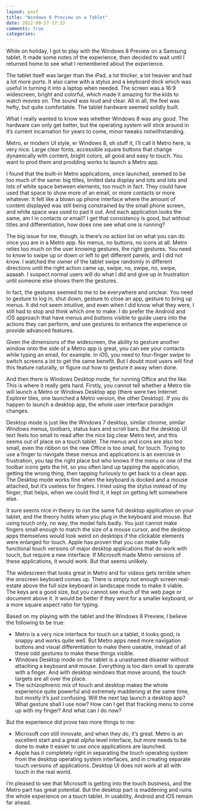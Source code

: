 ```yaml
---
layout: post
title: "Windows 8 Preview on a Tablet"
date: 2012-09-27 17:33
comments: true
categories: 
---
```


While on holiday, I got to play with the Windows 8 Preview on a Samsung tablet. It made some notes of the experience, then decided to wait until I returned home to see what I remembered about the experience.

The tablet itself was larger than the iPad, a lot thicker, a lot heavier and had a lot more ports. It also came with a stylus and a keyboard dock which was useful in turning it into a laptop when needed. The screen was a 16:9 widescreen, bright and colorful, which made it amazing for the kids to watch movies on. The sound was loud and clear. All in all, the feel was hefty, but quite comfortable. The tablet hardware seemed solidly built.

What I really wanted to know was whether Windows 8 was any good. The hardware can only get better, but the operating system will stick around in it’s current incarnation for years to come, minor tweaks notwithstanding.

Metro, er modern UI style, er Windows 8, oh stuff it, I’ll call it Metro here, is very nice. Large clear fonts, accessible square buttons that change dynamically with content, bright colors, all good and easy to touch. You want to prod them and prodding works to launch a Metro app.

I found that the built-in Metro applications, once launched, seemed to be too much of the same: big titles, limited data display and lots and lots and lots of white space between elements, too much in fact. They could have used that space to show more of an email, or more contacts or more whatever. It felt like a blown up phone interface where the amount of  content displayed was still being constrained by the small phone screen, and white space was used to pad it out. And each application looks the same, am I in contacts or email? I get that consistency is good, but without titles and differentiation, how does one see what one is running?

The big issue for me, though, is there’s no action list on what you can do once you are in a Metro app. No menus, no buttons, no icons at all. Metro relies too much on the user knowing gestures, the right gestures. You need to *know* to swipe up or down or left to get different panels, and I did not know. I watched the owner of the tablet swipe randomly in different directions until the right action came up, swipe, no, swipe, no, swipe, aaaaah. I suspect normal users will do what I did and give up in frustration until someone else shows them the gestures.

In fact, the gestures seemed to me to be everywhere and unclear. You need to gesture to log in, shut down, gesture to close an app, gesture to bring up menus. It did not seem intuitive, and even when I did know what they were, I still had to stop and think which one to make. I do prefer the Android and iOS approach that have menus and buttons visible to guide users into the actions they can perform, and use gestures to enhance the experience or provide advanced features.

Given the dimensions of the widescreen, the ability to gesture another window onto the side of a Metro app is great, you can see your contacts while typing an email, for example. In iOS, you need to four-finger swipe to switch screens a lot to get the same benefit.  But I doubt most users will find this feature naturally, or figure out how to gesture it away when done.

And then there is Windows Desktop mode, for running Office and the like. This is where it really gets hard. Firstly, you cannot tell whether a Metro tile will launch a Metro or Windows Desktop app (there were two Internet Explorer tiles, one launched a Metro version, the other Desktop). If you do happen to launch a desktop app, the whole user interface paradigm changes.

Desktop mode is just like the Windows 7 desktop, similar chrome, similar Windows menus, toolbars, status bars and scroll bars. But the desktop UI text feels too small to read after the nice big clear Metro text, and this seems out of place on a touch tablet. The menus and icons are also too small, even the ribbon on the new Office is too small, for touch. Trying to use a finger to navigate these menus and applications is an exercise in frustration, you tap the right place but who knows if the menu or one of the toolbar icons gets the hit, so you often land up tapping the application, getting the wrong thing, then tapping furiously to get back to a clean app. The Desktop mode works fine when the keyboard is docked and a mouse attached, but it’s useless for fingers. I tried using the stylus instead of my finger, that helps, when we could find it, it kept on getting left somewhere else.

It sure seems nice in theory to run the same full desktop application on your tablet, and the theory holds when you plug in the keyboard and mouse. But using touch only, no way, the model fails badly. You just cannot make fingers small enough to match the size of a mouse cursor, and the desktop apps themselves would look weird on desktops if the clickable elements were enlarged for touch. Apple has proven that you can make fully functional touch versions of major desktop applications that do work with touch, but require a new interface. If Microsoft made Metro versions of these applications, it would work. But that seems unlikely.

The widescreen that looks great in Metro and for videos gets terrible when the onscreen keyboard comes up. There is simply not enough screen real-estate above the full size keyboard in landscape mode to make it viable. The keys are a good size, but you cannot see much of the web page or document above it. It would be better if they went for a smaller keyboard, or a more square aspect ratio for typing.

Based on my playing with the tablet and the Windows 8 Preview, I believe the following to be true:

- Metro is a very nice interface for touch on a tablet, it looks good, is snappy and works quite well. But Metro apps need more navigation buttons and visual differentiation to make them useable, instead of all these odd gestures to make these things visible.
- Windows Desktop mode on the tablet is a unashamed disaster without attaching a keyboard and mouse. Everything is too darn small to operate with a finger. And with desktop windows that move around, the touch targets are all over the place.
- The schizophrenic mix of touch and desktop makes the whole experience quite powerful and extremely maddening at the same time, but mostly it’s just confusing. Will the next tap launch a desktop app? What gesture shall I use now? How can I get that fracking menu to come up with my finger? And what can I do now?

But the experience did prove two more things to me:

- Microsoft *can* still innovate, and when they do, it’s great. Metro is an excellent start and a great *alpha* level interface, but more needs to be done to make it easier to use once applications are launched.
- Apple has it completely right in separating the touch operating system from the desktop operating system interfaces, and in creating separate touch versions of applications. Desktop UI does not work at all with touch in the real world.

I’m pleased to see that Microsoft is getting into the touch business, and the Metro part has great potential. But the desktop part is maddening and ruins the whole experience on a touch tablet. In usability, Android and iOS remain far ahead.
